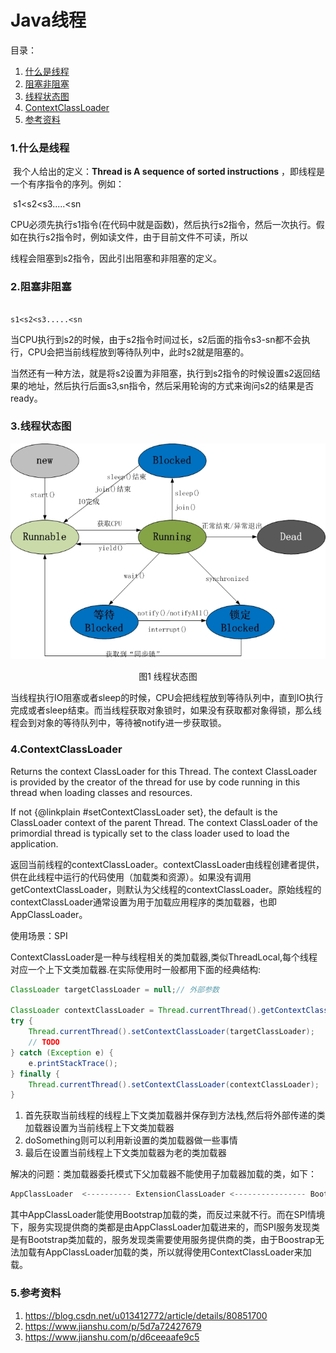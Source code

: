 # Java线程

目录：

1. [什么是线程][1]
2. [阻塞非阻塞][2]
3. [线程状态图][3]
4. [ContextClassLoader][4]
5. [参考资料][5]





### 1.什么是线程

​	我个人给出的定义：**Thread is A sequence of sorted instructions** ，即线程是一个有序指令的序列。例如：

​																		s1<s2<s3.....<sn





CPU必须先执行s1指令(在代码中就是函数)，然后执行s2指令，然后一次执行。假如在执行s2指令时，例如读文件，由于目前文件不可读，所以

线程会阻塞到s2指令，因此引出阻塞和非阻塞的定义。



### 2.阻塞非阻塞

 																		s1<s2<s3.....<sn


​	当CPU执行到s2的时候，由于s2指令时间过长，s2后面的指令s3-sn都不会执行，CPU会把当前线程放到等待队列中，此时s2就是阻塞的。

​	当然还有一种方法，就是将s2设置为非阻塞，执行到s2指令的时候设置s2返回结果的地址，然后执行后面s3,sn指令，然后采用轮询的方式来询问s2的结果是否ready。



### 3.线程状态图

![](1.jpg)

<center>图1 线程状态图</center>

当线程执行IO阻塞或者sleep的时候，CPU会把线程放到等待队列中，直到IO执行完成或者sleep结束。而当线程获取对象锁时，如果没有获取都对象得锁，那么线程会到对象的等待队列中，等待被notify进一步获取锁。



### 4.ContextClassLoader

Returns the context ClassLoader for this Thread. The context ClassLoader is provided by the creator of the thread for use by code running in this thread when loading classes and resources.

 If not {@linkplain #setContextClassLoader set}, the default is the  ClassLoader context of the parent Thread. The context ClassLoader of the primordial thread is typically set to the class loader used to load the application.

返回当前线程的contextClassLoader。contextClassLoader由线程创建者提供，供在此线程中运行的代码使用（加载类和资源）。如果没有调用getContextClassLoader，则默认为父线程的contextClassLoader。原始线程的contextClassLoader通常设置为用于加载应用程序的类加载器，也即AppClassLoader。



使用场景：SPI

ContextClassLoader是一种与线程相关的类加载器,类似ThreadLocal,每个线程对应一个上下文类加载器.在实际使用时一般都用下面的经典结构:

```java
ClassLoader targetClassLoader = null;// 外部参数

ClassLoader contextClassLoader = Thread.currentThread().getContextClassLoader();
try {
    Thread.currentThread().setContextClassLoader(targetClassLoader);
    // TODO
} catch (Exception e) {
    e.printStackTrace();
} finally {
    Thread.currentThread().setContextClassLoader(contextClassLoader);
}
```

1. 首先获取当前线程的线程上下文类加载器并保存到方法栈,然后将外部传递的类加载器设置为当前线程上下文类加载器
2. doSomething则可以利用新设置的类加载器做一些事情
3. 最后在设置当前线程上下文类加载器为老的类加载器



解决的问题：类加载器委托模式下父加载器不能使用子加载器加载的类，如下：

```java
AppClassLoader  <---------- ExtensionClassLoader <---------------- BootStrap
```

其中AppClassLoader能使用Bootstrap加载的类，而反过来就不行。而在SPI情境下，服务实现提供商的类都是由AppClassLoader加载进来的，而SPI服务发现类是有Bootstrap类加载的，服务发现类需要使用服务提供商的类，由于Boostrap无法加载有AppClassLoader加载的类，所以就得使用ContextClassLoader来加载。






### 5.参考资料

1. https://blog.csdn.net/u013412772/article/details/80851700
2. https://www.jianshu.com/p/5d7a72427679
3. https://www.jianshu.com/p/d6ceeaafe9c5





[1]: #1什么是线程
[2]: #2阻塞非阻塞
[3]: #3线程状态图
[4]: #4contextclassloader
[5]: #5参考资料


